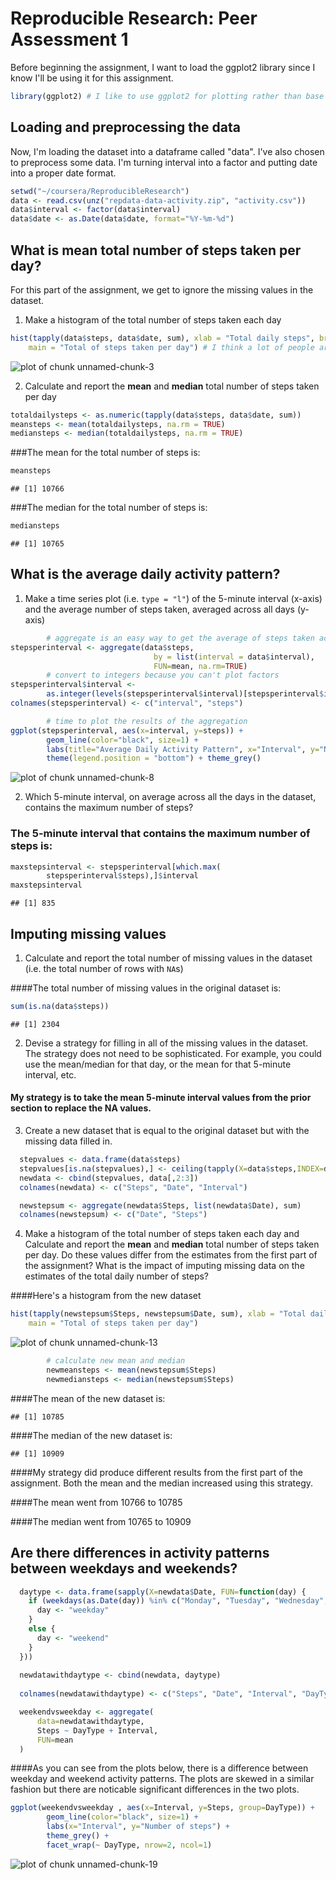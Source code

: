 # Reproducible Research: Peer Assessment 1

Before beginning the assignment, I want to load the ggplot2 library since I know I'll be using it for this assignment.


```r
library(ggplot2) # I like to use ggplot2 for plotting rather than base or lattice
```

## Loading and preprocessing the data

Now, I'm loading the dataset into a dataframe called "data".  I've also chosen to preprocess some data.  I'm turning interval into a factor and putting date into a proper date format.


```r
setwd("~/coursera/ReproducibleResearch")
data <- read.csv(unz("repdata-data-activity.zip", "activity.csv"))
data$interval <- factor(data$interval)
data$date <- as.Date(data$date, format="%Y-%m-%d")
```

## What is mean total number of steps taken per day?

For this part of the assignment, we get to ignore the missing values in
the dataset.

1. Make a histogram of the total number of steps taken each day


```r
hist(tapply(data$steps, data$date, sum), xlab = "Total daily steps", breaks = 20, 
    main = "Total of steps taken per day") # I think a lot of people are going to make bar charts.  So, I used the hist function to make sure I got a histogram.
```

![plot of chunk unnamed-chunk-3](PA1_template_files/figure-html/unnamed-chunk-3.png) 

2. Calculate and report the **mean** and **median** total number of steps taken per day


```r
totaldailysteps <- as.numeric(tapply(data$steps, data$date, sum))
meansteps <- mean(totaldailysteps, na.rm = TRUE)
mediansteps <- median(totaldailysteps, na.rm = TRUE)
```

###The mean for the total number of steps is:


```r
meansteps
```

```
## [1] 10766
```

###The median for the total number of steps is:


```r
mediansteps
```

```
## [1] 10765
```

## What is the average daily activity pattern?


1. Make a time series plot (i.e. `type = "l"`) of the 5-minute interval (x-axis) and the average number of steps taken, averaged across all days (y-axis)


```r
        # aggregate is an easy way to get the average of steps taken across each 5-minute interval
stepsperinterval <- aggregate(data$steps, 
                                by = list(interval = data$interval),
                                FUN=mean, na.rm=TRUE)
        # convert to integers because you can't plot factors
stepsperinterval$interval <- 
        as.integer(levels(stepsperinterval$interval)[stepsperinterval$interval])
colnames(stepsperinterval) <- c("interval", "steps")
```


```r
        # time to plot the results of the aggregation
ggplot(stepsperinterval, aes(x=interval, y=steps)) +   
        geom_line(color="black", size=1) +  
        labs(title="Average Daily Activity Pattern", x="Interval", y="Number of steps") +  
        theme(legend.position = "bottom") + theme_grey()
```

![plot of chunk unnamed-chunk-8](PA1_template_files/figure-html/unnamed-chunk-8.png) 

2. Which 5-minute interval, on average across all the days in the dataset, contains the maximum number of steps?

### The 5-minute interval that contains the maximum number of steps is:


```r
maxstepsinterval <- stepsperinterval[which.max(  
        stepsperinterval$steps),]$interval
maxstepsinterval
```

```
## [1] 835
```

## Imputing missing values

1. Calculate and report the total number of missing values in the dataset (i.e. the total number of rows with `NA`s)

####The total number of missing values in the original dataset is:

```r
sum(is.na(data$steps))
```

```
## [1] 2304
```

2. Devise a strategy for filling in all of the missing values in the dataset. The strategy does not need to be sophisticated. For example, you could use the mean/median for that day, or the mean for that 5-minute interval, etc.


#### My strategy is to take the mean 5-minute interval values from the prior section to replace the NA values. 

3. Create a new dataset that is equal to the original dataset but with the missing data filled in.


```r
  stepvalues <- data.frame(data$steps)
  stepvalues[is.na(stepvalues),] <- ceiling(tapply(X=data$steps,INDEX=data$interval,FUN=mean,na.rm=TRUE))
  newdata <- cbind(stepvalues, data[,2:3])
  colnames(newdata) <- c("Steps", "Date", "Interval")
```


```r
  newstepsum <- aggregate(newdata$Steps, list(newdata$Date), sum)
  colnames(newstepsum) <- c("Date", "Steps")
```

4. Make a histogram of the total number of steps taken each day and Calculate and report the **mean** and **median** total number of steps taken per day. Do these values differ from the estimates from the first part of the assignment? What is the impact of imputing missing data on the estimates of the total daily number of steps?

####Here's a histogram from the new dataset

```r
hist(tapply(newstepsum$Steps, newstepsum$Date, sum), xlab = "Total daily steps", breaks = 20, 
    main = "Total of steps taken per day")
```

![plot of chunk unnamed-chunk-13](PA1_template_files/figure-html/unnamed-chunk-13.png) 


```r
        # calculate new mean and median
        newmeansteps <- mean(newstepsum$Steps)
        newmediansteps <- median(newstepsum$Steps)
```

####The mean of the new dataset is:

```
## [1] 10785
```

####The median of the new dataset is:

```
## [1] 10909
```

####My strategy did produce different results from the first part of the assignment. Both the mean and the median increased using this strategy.

####The mean went from 10766 to 10785
 
####The median went from  10765 to 10909
 
## Are there differences in activity patterns between weekdays and weekends?


```r
  daytype <- data.frame(sapply(X=newdata$Date, FUN=function(day) {
    if (weekdays(as.Date(day)) %in% c("Monday", "Tuesday", "Wednesday", "Thursday", "Friday")) {
      day <- "weekday"
    }
    else {
      day <- "weekend"
    } 
  }))
  
  newdatawithdaytype <- cbind(newdata, daytype)
  
  colnames(newdatawithdaytype) <- c("Steps", "Date", "Interval", "DayType")
```


```r
  weekendvsweekday <- aggregate(
      data=newdatawithdaytype,
      Steps ~ DayType + Interval,
      FUN=mean
  )
```

####As you can see from the plots below, there is a difference between weekday and weekend activity patterns.  The plots are skewed in a similar fashion but there are noticable significant differences in the two plots. 



```r
ggplot(weekendvsweekday , aes(x=Interval, y=Steps, group=DayType)) + 
        geom_line(color="black", size=1) + 
        labs(x="Interval", y="Number of steps") +
        theme_grey() +
        facet_wrap(~ DayType, nrow=2, ncol=1)
```

![plot of chunk unnamed-chunk-19](PA1_template_files/figure-html/unnamed-chunk-19.png) 
